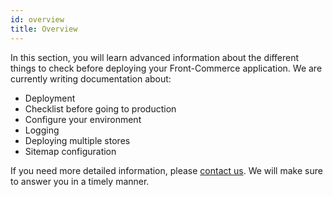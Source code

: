 ```yaml
---
id: overview
title: Overview
---
```


In this section, you will learn advanced information about the different things to check before deploying your Front-Commerce application. We are currently writing documentation about:

* Deployment
* Checklist before going to production
* Configure your environment
* Logging
* Deploying multiple stores
* Sitemap configuration

If you need more detailed information, please [contact us](mailto:contact@front-commerce.com). We will make sure to answer you in a timely manner.